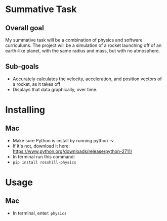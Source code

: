 # Summative Task

## Overall goal

My summative task will be a combination of physics and software curriculums. The project will be a simulation of a rocket launching off of an earth-like planet, with the same radius and mass, but with no atmosphere.

## Sub-goals

* Accurately calculates the velocity, acceleration, and position vectors of a rocket, as it takes off
* Displays that data graphically, over time.

# Installing
## Mac
* Make sure Python is install by running python -v.
* If it's not, download it here: https://www.python.org/downloads/release/python-2711/
* In terminal run this command:
* `pip install rosshill-physics`

# Usage
## Mac
* In terminal, enter: `physics`
